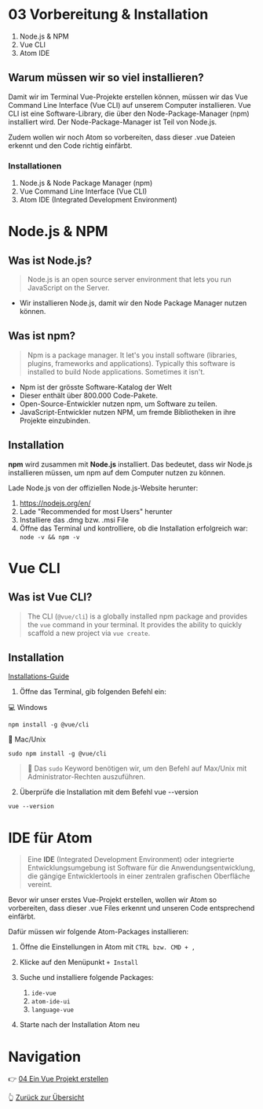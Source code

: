 # 03 Vorbereitung & Installation
1) Node.js & NPM
2) Vue CLI
3) Atom IDE

## Warum müssen wir so viel installieren?
Damit wir im Terminal Vue-Projekte erstellen können, müssen wir das Vue Command Line Interface (Vue CLI) auf unserem Computer installieren. Vue CLI ist eine Software-Library, die über den Node-Package-Manager (npm) installiert wird. Der Node-Package-Manager ist Teil von Node.js.

Zudem wollen wir noch Atom so vorbereiten, dass dieser .vue Dateien erkennt und den Code richtig einfärbt.

### Installationen
1) Node.js & Node Package Manager (npm)
3) Vue Command Line Interface (Vue CLI)
4) Atom IDE (Integrated Development Environment)

# Node.js & NPM
## Was ist Node.js?
> Node.js is an open source server environment that lets you run JavaScript on the Server.

- Wir installieren Node.js, damit wir den Node Package Manager nutzen können.

## Was ist npm?
>Npm is a package manager. It let's you install software (libraries, plugins, frameworks and applications). Typically this software is installed to build Node applications. Sometimes it isn't.

- Npm ist der grösste Software-Katalog der Welt
- Dieser enthält über 800.000 Code-Pakete.
- Open-Source-Entwickler nutzen npm, um Software zu teilen.
- JavaScript-Entwickler nutzen NPM, um fremde Bibliotheken in ihre Projekte einzubinden.

## Installation
**npm** wird zusammen mit **Node.js** installiert. Das bedeutet, dass wir Node.js installieren müssen, um npm auf dem Computer nutzen zu können.

Lade Node.js von der offiziellen Node.js-Website herunter:

1) https://nodejs.org/en/
2) Lade "Recommended for most Users" herunter
3) Installiere das .dmg bzw. .msi File
4) Öffne das Terminal und kontrolliere, ob die Installation erfolgreich war: `node -v && npm -v`

# Vue CLI
## Was ist Vue CLI?
>The CLI (`@vue/cli`) is a globally installed npm package and provides the `vue` command in your terminal. It provides the ability to quickly scaffold a new project via `vue create`.

## Installation
[Installations-Guide](https://cli.vuejs.org/guide/installation.html)

1) Öffne das Terminal, gib folgenden Befehl ein:

💻 Windows
```
npm install -g @vue/cli
```

🍎 Mac/Unix
```
sudo npm install -g @vue/cli
```

>🧠 Das `sudo` Keyword benötigen wir, um den Befehl auf Max/Unix mit Administrator-Rechten auszuführen.

2) Überprüfe die Installation mit dem Befehl vue --version

```
vue --version
```

# IDE für Atom
> Eine **IDE** (Integrated Development Environment) oder integrierte Entwicklungsumgebung ist Software für die Anwendungsentwicklung, die gängige Entwicklertools in einer zentralen grafischen Oberfläche vereint.

Bevor wir unser erstes Vue-Projekt erstellen, wollen wir Atom so vorbereiten, dass dieser .vue Files erkennt und unseren Code entsprechend einfärbt.

Dafür müssen wir folgende Atom-Packages installieren:

1) Öffne die Einstellungen in Atom mit `CTRL bzw. CMD + ,`
2) Klicke auf den Menüpunkt `+ Install`
3) Suche und installiere folgende Packages:
	1) `ide-vue`
	2) `atom-ide-ui`
	3) `language-vue`

4) Starte nach der Installation Atom neu

# Navigation
👉 [04 Ein Vue Projekt erstellen](04_Vue_Projekt.md)

👆 [Zurück zur Übersicht](https://github.com/Interaktive-Medien/VUE-FOR-MMA)
